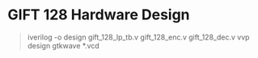 # GIFT 128 Hardware Design

> iverilog -o design gift_128_lp_tb.v gift_128_enc.v gift_128_dec.v
> vvp design
> gtkwave *.vcd
